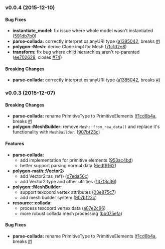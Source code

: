 <a name=""></a>
### v0.0.4 (2015-12-10)


#### Bug Fixes

* **instantiate_model:**  fix issue where whole model wasn't instantiated ([591db7b0](https://github.com/excaliburHisSheath/gunship-rs/commit/591db7b0239f14ca10a2f86781927827413f984d))
* **parse-collada:**  correctly interpret xs:anyURI type ([a1385042](https://github.com/excaliburHisSheath/gunship-rs/commit/a13850428ee1d2bd22f585ebb74138f6534839de), breaks [#](https://github.com/excaliburHisSheath/gunship-rs/issues/))
* **polygon::Mesh:**  derive Clone impl for Mesh ([7fc1d2e8](https://github.com/excaliburHisSheath/gunship-rs/commit/7fc1d2e8285b83fa7d6152b1faa07a50eb83697c))
* **transform:**  fix bug where child hierarchies aren't re-parented ([ee702628](https://github.com/excaliburHisSheath/gunship-rs/commit/ee70262839fbdb9cdccbe7155bdc5cd6a9d81f25), closes [#74](https://github.com/excaliburHisSheath/gunship-rs/issues/74))

#### Breaking Changes

* **parse-collada:**  correctly interpret xs:anyURI type ([a1385042](https://github.com/excaliburHisSheath/gunship-rs/commit/a13850428ee1d2bd22f585ebb74138f6534839de), breaks [#](https://github.com/excaliburHisSheath/gunship-rs/issues/))



<a name="v0.0.3"></a>
### v0.0.3 (2015-12-07)


#### Breaking Changes

* **parse-collada:**  rename PrimitiveType to PrimitiveElements ([f1cd6b4a](https://github.com/excaliburHisSheath/gunship-rs/commit/f1cd6b4af8b78ce2055da7e7e81f793fdc8c1306), breaks [#](https://github.com/excaliburHisSheath/gunship-rs/issues/))
* **polygon::MeshBuilder:** remove `Mesh::from_raw_data()` and replace it's functionality with `MeshBuilder`. ([907bf23c](https://github.com/excaliburHisSheath/gunship-rs/commit/907bf23cb8fca9c87c8d8aeff69a2646212ac8be))

#### Features

* **parse-collada:**
  *  add implementation for primitive elements ([953ac4bd](https://github.com/excaliburHisSheath/gunship-rs/commit/953ac4bdc5583fbf0551e799d1f6f947dc792ecf))
  *  better support parsing normal data ([6edf9162](https://github.com/excaliburHisSheath/gunship-rs/commit/6edf916283452a8d0f39a692e4810eb03dd66df2))
* **polygon-math::Vector2:**
  *  add Vector2::as_ref() ([d7eda56c](https://github.com/excaliburHisSheath/gunship-rs/commit/d7eda56c15fa560e081f2138d8c3b576e26e43ff))
  *  add Vector2 type and other utilities ([137f3c36](https://github.com/excaliburHisSheath/gunship-rs/commit/137f3c36299edb5b62ab8bd053e09d786a9c22ea))
* **polygon::MeshBuilder:**
  *  support texcoord vertex attributes ([03e875c7](https://github.com/excaliburHisSheath/gunship-rs/commit/03e875c74425becfe4bef95759d33a0a35e2fda0))
  *  add mesh builder system ([907bf23c](https://github.com/excaliburHisSheath/gunship-rs/commit/907bf23cb8fca9c87c8d8aeff69a2646212ac8be))
* **resource::collada:**
  *  process texcoord vertex data ([a87e2c96](https://github.com/excaliburHisSheath/gunship-rs/commit/a87e2c962d2de2f23162e061295603f36e25a365))
  *  more robust collada mesh processing ([bb075efa](https://github.com/excaliburHisSheath/gunship-rs/commit/bb075efa155132d8a864fa0f1042a8714a744dcd))

#### Bug Fixes

* **parse-collada:**  rename PrimitiveType to PrimitiveElements ([f1cd6b4a](https://github.com/excaliburHisSheath/gunship-rs/commit/f1cd6b4af8b78ce2055da7e7e81f793fdc8c1306), breaks [#](https://github.com/excaliburHisSheath/gunship-rs/issues/))
